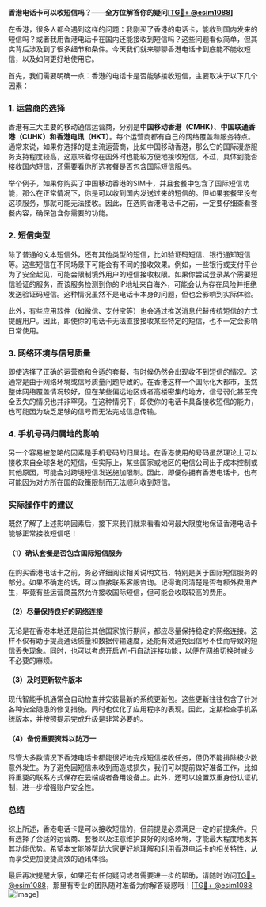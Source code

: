 **香港电话卡可以收短信吗？——全方位解答你的疑问[[TG💪+ @esim1088](https://t.me/s/esim1088)]**

在香港，很多人都会遇到这样的问题：我刚买了香港的电话卡，能收到国内发来的短信吗？或者我用香港电话卡在国内还能接收到短信吗？这些问题看似简单，但其实背后涉及到了很多细节和条件。今天我们就来聊聊香港电话卡到底能不能收短信，以及如何更好地使用它。

首先，我们需要明确一点：香港的电话卡是否能够接收短信，主要取决于以下几个因素：

### 1. **运营商的选择**
香港有三大主要的移动通信运营商，分别是**中国移动香港（CMHK）**、**中国联通香港（CUHK）**和**香港电讯（HKT）**。每个运营商都有自己的网络覆盖和服务特点。通常来说，如果你选择的是主流运营商，比如中国移动香港，那么它的国际漫游服务支持程度较高，这意味着你在国外时也能较方便地接收短信。不过，具体到能否接收国内短信，还需要看你所选套餐是否包含国际短信服务。

举个例子，如果你购买了中国移动香港的SIM卡，并且套餐中包含了国际短信功能，那么在正常情况下，你是可以收到国内发送过来的短信的。但如果套餐里没有这项服务，那就可能无法接收。因此，在选购香港电话卡之前，一定要仔细查看套餐内容，确保包含你需要的功能。

### 2. **短信类型**
除了普通的文本短信外，还有其他类型的短信，比如验证码短信、银行通知短信等。这些短信在不同场景下可能会有不同的接收效果。例如，一些银行或支付平台为了安全起见，可能会限制境外用户的短信接收权限。如果你尝试登录某个需要短信验证的服务，而该服务检测到你的IP地址来自海外，可能会认为存在风险并拒绝发送验证码短信。这种情况虽然不是电话卡本身的问题，但也会影响到实际体验。

此外，有些应用软件（如微信、支付宝等）也会通过推送消息代替传统短信的方式提醒用户。因此，即使你的电话卡无法直接接收某些特定的短信，也不一定会影响日常使用。

### 3. **网络环境与信号质量**
即使选择了正确的运营商和合适的套餐，有时候仍然会出现收不到短信的情况。这通常是由于网络环境或信号质量问题导致的。在香港这样一个国际化大都市，虽然整体网络覆盖情况较好，但在某些偏远地区或者高楼密集的地方，信号弱化甚至完全丢失的情况也并非罕见。在这种情况下，即使你的电话卡具备接收短信的能力，也可能因为缺乏足够的信号而无法完成信息传输。

### 4. **手机号码归属地的影响**
另一个容易被忽略的因素是手机号码的归属地。在香港使用的号码虽然理论上可以接收来自全球各地的短信，但实际上，某些国家或地区的电信公司出于成本控制或其他原因，可能会对跨境短信发送施加限制。因此，即便你拥有香港电话卡，也有可能因为对方所在国的政策限制而无法顺利收到短信。

### 实际操作中的建议

既然了解了上述影响因素后，接下来我们就来看看如何最大限度地保证香港电话卡能够正常接收短信吧！

#### （1）确认套餐是否包含国际短信服务
在购买香港电话卡之前，务必详细阅读相关说明文档，特别是关于国际短信服务的部分。如果不确定的话，可以直接联系客服咨询。记得询问清楚是否有额外费用产生，毕竟有些运营商虽然允许接收国际短信，但可能会收取较高的费用。

#### （2）尽量保持良好的网络连接
无论是在香港本地还是前往其他国家旅行期间，都应尽量保持稳定的网络连接。这样不仅有助于提高通话质量和数据传输速度，还能有效避免因信号不佳而导致的短信丢失现象。同时，也可以考虑开启Wi-Fi自动连接功能，以便在网络切换时减少不必要的麻烦。

#### （3）及时更新软件版本
现代智能手机通常会自动检查并安装最新的系统更新包。这些更新往往包含了针对各种安全隐患的修复措施，同时也优化了应用程序的表现。因此，定期检查手机系统版本，并按照提示完成升级是非常必要的。

#### （4）备份重要资料以防万一
尽管大多数情况下香港电话卡都能很好地完成短信接收任务，但仍不能排除极少数意外发生。为了避免因短信未收到而造成损失，我们可以提前做好准备工作，比如将重要的联系方式保存在云端或者备用设备上。此外，还可以设置双重身份认证机制，进一步增强账户安全性。

### 总结

综上所述，香港电话卡是可以接收短信的，但前提是必须满足一定的前提条件。只有选择了合适的运营商、套餐以及注意维护良好的网络环境，才能最大程度地发挥其功能优势。希望本文能够帮助大家更好地理解和利用香港电话卡的相关特性，从而享受更加便捷高效的通讯体验。

最后再次提醒大家，如果还有任何疑问或者需要进一步的帮助，请随时访问[TG💪+ @esim1088](https://t.me/s/esim1088)，那里有专业的团队随时准备为你解答疑惑哦！[[TG💪+ @esim1088](https://t.me/s/esim1088) ![Image](https://i.postimg.cc/4NQfJmqS/Snipaste-2025-05-13-00-14-12.png)]